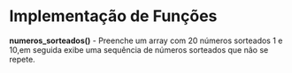 # Implementação de Funções

**numeros_sorteados()** - Preenche um array com 20 números sorteados  1 e 10,em seguida exibe uma sequência de números sorteados que não se repete. 
